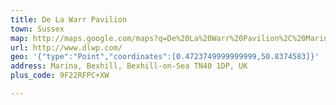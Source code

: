 ```yaml
---
title: De La Warr Pavilion
town: Sussex
map: http://maps.google.com/maps?q=De%20La%20Warr%20Pavilion%2C%20Marina%2C%20Bexhill%20on%20Sea%2C%20East%20Sussex%2C%20GB%2C%20TN40%201DP
url: http://www.dlwp.com/
geo: '{"type":"Point","coordinates":[0.4723749999999999,50.8374583]}'
address: Marina, Bexhill, Bexhill-on-Sea TN40 1DP, UK
plus_code: 9F22RFPC+XW

---
```


